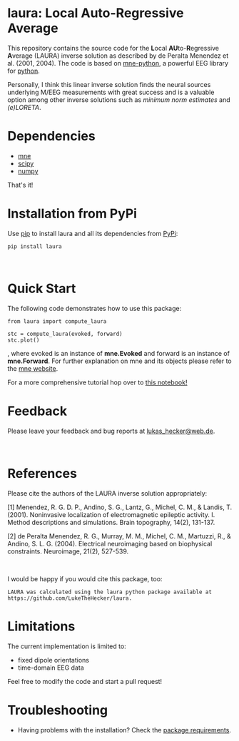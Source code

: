 # **laura**: Local Auto-Regressive Average

This repository contains the source code for the **L**ocal
**AU**to-**R**egressive **A**verage (LAURA) inverse solution as described by de
Peralta Menendez et al. (2001, 2004). The code is based on
[mne-python](https://mne.tools/), a powerful EEG library for
[python](https://python.org/).

Personally, I think this linear inverse solution finds the neural sources
underlying M/EEG measurements with great success and is a valuable option among
other inverse solutions such as *minimum norm estimates* and *(e)LORETA*.

# Dependencies
* [mne](https://mne.tools/stable/index.html)
* [scipy](https://scipy.org/)
* [numpy](https://numpy.org/)  

That's it!
<br/>

# Installation from PyPi
Use [pip](https://pip.pypa.io/en/stable/) to install laura and all its
dependencies from [PyPi](https://pypi.org/project/laura/):

```
pip install laura
```

<br/>

# Quick Start
The following code demonstrates how to use this package:

```
from laura import compute_laura

stc = compute_laura(evoked, forward)
stc.plot()
```
, where evoked is an instance of **mne.Evoked** and forward is an instance of
**mne.Forward**. For further explanation on mne and its objects please refer to
the [mne website](https://mne.tools/).

For a more comprehensive tutorial hop over to [this notebook!](tutorials/tutorial_1.ipynb)

# Feedback
Please leave your feedback and bug reports at lukas_hecker@web.de.

<br/>

# References
Please cite the authors of the LAURA inverse solution appropriately:

[1] Menendez, R. G. D. P., Andino, S. G., Lantz, G., Michel, C. M., &
    Landis, T. (2001). Noninvasive localization of electromagnetic epileptic
    activity. I. Method descriptions and simulations. Brain topography, 14(2),
    131-137.

[2] de Peralta Menendez, R. G., Murray, M. M., Michel, C. M., Martuzzi, R.,
& Andino, S. L. G. (2004). Electrical neuroimaging based on biophysical
constraints. Neuroimage, 21(2), 527-539.

<br/>

I would be happy if you would cite this package, too:

```
LAURA was calculated using the laura python package available at https://github.com/LukeTheHecker/laura.
```

# Limitations
The current implementation is limited to:

* fixed dipole orientations
* time-domain EEG data
  
Feel free to modify the code and start a pull request!

# Troubleshooting
* Having problems with the installation? Check the [package requirements](requirements.txt).